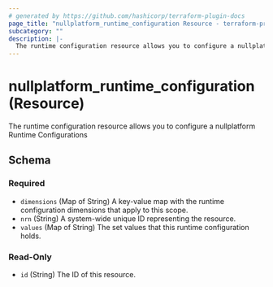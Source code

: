 ```yaml
---
# generated by https://github.com/hashicorp/terraform-plugin-docs
page_title: "nullplatform_runtime_configuration Resource - terraform-provider-nullplatform"
subcategory: ""
description: |-
  The runtime configuration resource allows you to configure a nullplatform Runtime Configurations
---
```


# nullplatform_runtime_configuration (Resource)

The runtime configuration resource allows you to configure a nullplatform Runtime Configurations



<!-- schema generated by tfplugindocs -->
## Schema

### Required

- `dimensions` (Map of String) A key-value map with the runtime configuration dimensions that apply to this scope.
- `nrn` (String) A system-wide unique ID representing the resource.
- `values` (Map of String) The set values that this runtime configuration holds.

### Read-Only

- `id` (String) The ID of this resource.
